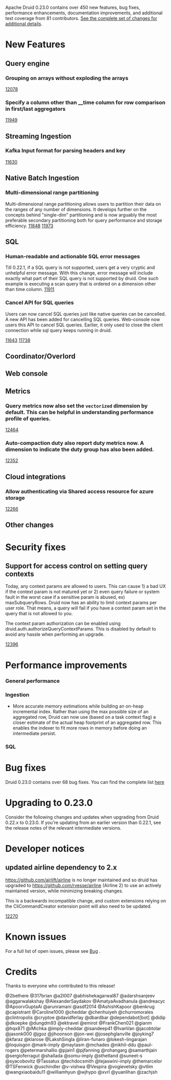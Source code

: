 Apache Druid 0.23.0 contains over 450 new features, bug fixes, performance enhancements, documentation improvements, and additional test coverage from 81 contributors. [See the complete set of changes for additional details](https://github.com/apache/druid/milestone/45?closed=1).

# New Features

## Query engine

### Grouping on arrays without exploding the arrays
[12078](https://github.com/apache/druid/pull/12078)

### Specify a column other than __time column for row comparison in first/last aggregators
[11949](https://github.com/apache/druid/pull/11949)

## Streaming Ingestion

### Kafka Input format for parsing headers and key
[11630](https://github.com/apache/druid/pull/11630)

## Native Batch Ingestion

### Multi-dimensional range partitioning
Multi-dimensional range partitioning allows users to partition their data on the ranges of any number of dimensions. It develops further on the concepts behind "single-dim" partitioning and is now arguably the most preferable secondary partitioning both for query performance and storage efficiency.
[11848](https://github.com/apache/druid/pull/11848)
[11973](https://github.com/apache/druid/pull/11973)

## SQL

### Human-readable and actionable SQL error messages
Till 0.22.1, if a SQL query is not supported, users get a very cryptic and unhelpful error message. With this change, error message will include exactly what part of their SQL query is not supported by druid. One such example is executing a scan query that is ordered on a dimension other than time column. 
[11911](https://github.com/apache/druid/pull/11911)

### Cancel API for SQL queries
Users can now cancel SQL queries just like native queries can be cancelled. A new API has been added for cancelling SQL queries. Web-console now users this API to cancel SQL queries. Earlier, it only used to close the client connection while sql query keeps running in druid. 

[11643](https://github.com/apache/druid/pull/11643)
[11738](https://github.com/apache/druid/pull/11738)

## Coordinator/Overlord

## Web console

## Metrics

### Query metrics now also set the `vectorized` dimension by default. This can be helpful in understanding performance profile of queries.

[12464](https://github.com/apache/druid/pull/12464)

### Auto-compaction duty also report duty metrics now. A dimension to indicate the duty group has also been added.

[12352](https://github.com/apache/druid/pull/12352) 

## Cloud integrations

### Allow authenticating via Shared access resource for azure storage

[12266](https://github.com/apache/druid/pull/12266) 

## Other changes

# Security fixes

## Support for access control on setting query contexts

Today, any context params are allowed to users. This can cause 1) a bad UX if the context param is not matured yet or 2) even query failure or system fault in the worst case if a sensitive param is abused, ex) maxSubqueryRows. Druid now has an ability to limit context params per user role. That means, a query will fail if you have a context param set in the query that is not allowed to you. 

The context param authorization can be enabled using druid.auth.authorizeQueryContextParams. This is disabled by default to avoid any hassle when performing an upgrade.

[12396](https://github.com/apache/druid/pull/12396)

## 

# Performance improvements

### General performance

### Ingestion

- More accurate memory estimations while building an on-heap incremental index. Rather than using the max possible size of an aggregated row, Druid can now use (based on a task context flag) a closer estimate of the actual heap footprint of an aggregated row. This enables the indexer to fit more rows in memory before doing an intermediate persist.

### SQL

# Bug fixes
Druid 0.23.0 contains over 68 bug fixes. You can find the complete list [here](https://github.com/apache/druid/issues?q=milestone%3A0.23.0+label%3ABug) 

# Upgrading to 0.23.0

Consider the following changes and updates when upgrading from Druid 0.22.x to 0.23.0. If you're updating from an earlier version than 0.22.1, see the release notes of the relevant intermediate versions.



# Developer notices

## updated airline dependency to 2.x

https://github.com/airlift/airline is no longer maintained and so druid has upgraded to https://github.com/rvesse/airline (Airline 2) to use an actively
maintained version, while minimizing breaking changes.

This is a backwards incompatible change, and custom extensions relying on the CliCommandCreator extension point will also need to be updated.

[12270](https://github.com/apache/druid/pull/12270)

# Known issues

For a full list of open issues, please see [Bug](https://github.com/apache/druid/labels/Bug) .

# Credits
Thanks to everyone who contributed to this release!

@2bethere
@317brian
@a2l007
@abhishekagarwal87
@adarshsanjeev
@aggarwalakshay
@AlexanderSaydakov
@AmatyaAvadhanula
@andreacyc
@ApoorvGuptaAi
@arunramani
@asdf2014
@AshishKapoor
@benkrug
@capistrant
@Caroline1000
@cheddar
@chenhuiyeh
@churromorales
@clintropolis
@cryptoe
@davidferlay
@dbardbar
@dependabot[bot]
@didip
@dkoepke
@dungdm93
@ektravel
@emirot
@FrankChen021
@gianm
@hqx871
@iMichka
@imply-cheddar
@isandeep41
@IvanVan
@jacobtolar
@jasonk000
@jgoz
@jihoonson
@jon-wei
@josephglanville
@joyking7
@kfaraz
@klarose
@LakshSingla
@liran-funaro
@lokesh-lingarajan
@loquisgon
@mark-imply
@maytasm
@mchades
@nikhil-ddu
@paul-rogers
@petermarshallio
@pjain1
@pjfanning
@rohangarg
@samarthjain
@sergioferragut
@shallada
@somu-imply
@sthetland
@suneet-s
@syacobovitz
@Tassatux
@techdocsmith
@tejaswini-imply
@themarcelor
@TSFenwick
@uschindler
@v-vishwa
@Vespira
@vogievetsky
@vtlim
@wangxiaobaidu11
@williamhyun
@wjhypo
@xvrl
@yuanlihan
@zachjsh
